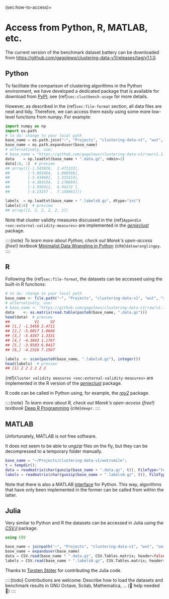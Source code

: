 



(sec:how-to-access)=
# Access from Python, R, MATLAB, etc.

The current version of the benchmark dataset battery can be downloaded
from <https://github.com/gagolews/clustering-data-v1/releases/tag/v1.1.0>.


## Python

To facilitate the comparison of clustering algorithms in the
Python environment, we have developed a dedicated package
that is available for download from
[PyPI](https://pypi.org/project/clustering-benchmarks/);
see {ref}`sec:clustbench-usage` for more details.

However, as described in the {ref}`sec:file-format` section,
all data files are neat and tidy. Therefore, we can access them
easily using some more low-level functions from *numpy*. For example:


``` python
import numpy as np
import os.path
# to do: change to your local path
base_name = os.path.join("~", "Projects", "clustering-data-v1", "wut", "smile")
base_name = os.path.expanduser(base_name)
# alternatively, use:
# base_name = "https://github.com/gagolews/clustering-data-v1/raw/v1.1.0/wut/smile"
data    = np.loadtxt(base_name + ".data.gz", ndmin=2)
data[:6, :]  # preview
## array([[-1.545826,  2.471133],
##        [-5.001664,  1.066568],
##        [-5.434681,  1.333114],
##        [-4.384334,  1.176669],
##        [-3.950311,  6.94172 ],
##        [-4.23157 ,  7.156661]])
```


``` python
labels  = np.loadtxt(base_name + ".labels0.gz", dtype="int")
labels[:6]  # preview
## array([2, 2, 2, 2, 2, 2])
```


Note that cluster validity measures discussed in the
{ref}`Appendix <sec:external-validity-measures>`
are implemented in the [*genieclust*](https://genieclust.gagolewski.com)
package.


::::{note}
*To learn more about Python,
check out Marek's open-access (free!) textbook*
[Minimalist Data Wrangling in Python](https://datawranglingpy.gagolewski.com/)
{cite}`datawranglingpy`.
::::



## R

Following the {ref}`sec:file-format`,
the datasets can be accessed using the built-in R functions:


``` r
# to do: change to your local path
base_name <- file.path("~", "Projects", "clustering-data-v1", "wut", "smile")
# alternatively, use:
# base_name <- "https://github.com/gagolews/clustering-data-v1/raw/v1.1.0/wut/smile"
data    <- as.matrix(read.table(paste0(base_name, ".data.gz")))
head(data)  # preview
##           V1     V2
## [1,] -1.5458 2.4711
## [2,] -5.0017 1.0666
## [3,] -5.4347 1.3331
## [4,] -4.3843 1.1767
## [5,] -3.9503 6.9417
## [6,] -4.2316 7.1567
```


``` r
labels  <- scan(paste0(base_name, ".labels0.gz"), integer())
head(labels)  # preview
## [1] 2 2 2 2 2 2
```



{ref}`Cluster validity measures <sec:external-validity-measures>`
are implemented in the R version of the
[*genieclust*](https://genieclust.gagolewski.com) package.


R code can be called in Python using, for example,
the [*rpy2*](https://pypi.org/project/rpy2/) package.


::::{note}
*To learn more about R, check out Marek's open-access (free!) textbook*
[Deep R Programming](https://deepr.gagolewski.com/)
{cite}`deepr`.
::::




## MATLAB

Unfortunately, MATLAB is not free software.

It does not seem to be able to un*gzip* files
on the fly, but they can be decompressed to a temporary folder
manually.


```matlab
base_name = "~/Projects/clustering-data-v1/wut/smile";
t = tempdir();
data = readmatrix(char(gunzip(base_name + ".data.gz", t)), FileType="text");
labels = readmatrix(char(gunzip(base_name + ".labels0.gz", t)), FileType="text");
```

Note that there is also a MATLAB
[interface](https://au.mathworks.com/products/matlab/matlab-and-python.html)
for Python. This way, algorithms that have only been implemented in the
former can be called from within the latter.



## Julia

Very similar to Python and R the datasets can be accessed
in Julia using the [*CSV.jl*](https://csv.juliadata.org) package.


```julia
using CSV

base_name = joinpath("~", "Projects", "clustering-data-v1", "wut", "smile")
base_name = expanduser(base_name)
data = CSV.read(base_name * ".data.gz", CSV.Tables.matrix; header=false)
labels = CSV.read(base_name * ".labels0.gz", CSV.Tables.matrix; header=false)
```

Thanks to [Torsten Stöter](https://github.com/tstoeter) for contributing
the Julia code.


::::{todo}
Contributions are welcome: Describe how to load
the datasets and benchmark results
in GNU Octave, Scilab, Mathematica, ... (🚧 help needed 🚧)
::::
